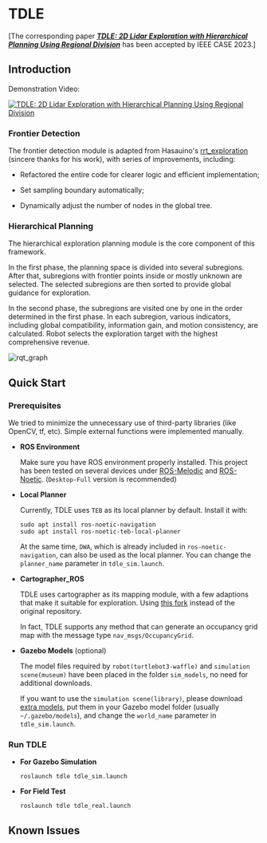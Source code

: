 # TDLE

[The corresponding paper ***[TDLE: 2D Lidar Exploration with Hierarchical Planning Using Regional Division](https://arxiv.org/pdf/2307.02852.pdf)*** has been accepted by IEEE CASE 2023.]


## Introduction

Demonstration Video:

[![TDLE: 2D Lidar Exploration with Hierarchical Planning Using Regional Division](https://res.cloudinary.com/marcomontalbano/image/upload/v1685324236/video_to_markdown/images/youtube--aPXxOKf1o10-c05b58ac6eb4c4700831b2b3070cd403.jpg)](https://youtu.be/aPXxOKf1o10 "TDLE: 2D Lidar Exploration with Hierarchical Planning Using Regional Division")

### Frontier Detection
The frontier detection module is adapted from Hasauino's [rrt_exploration](https://github.com/hasauino/rrt_exploration) (sincere thanks for his work), with series of improvements, including:
  
  - Refactored the entire code for clearer logic and efficient implementation;

  - Set sampling boundary automatically;

  - Dynamically adjust the number of nodes in the global tree.

### Hierarchical Planning

The hierarchical exploration planning module is the core component of this framework. 

In the first phase, the planning space is divided into several subregions. After that, subregions with frontier points inside or mostly unknown are selected. The selected subregions are then sorted to provide global guidance for exploration. 

In the second phase, the subregions are visited one by one in the order determined in the first phase. In each subregion, various indicators, including global compatibility, information gain, and motion consistency, are calculated. Robot selects the exploration target with the highest comprehensive revenue.

![rqt_graph](./others/rosgraph.png)

## Quick Start

### Prerequisites

  We tried to minimize the unnecessary use of third-party libraries (like OpenCV, tf, etc). Simple external functions were implemented manually.

  - **ROS Environment**
      
      Make sure you have ROS environment properly installed. This project has been tested on several devices under [ROS-Melodic](http://wiki.ros.org/melodic/Installation/Ubuntu) and [ROS-Noetic](http://wiki.ros.org/noetic/Installation/Ubuntu). (`Desktop-Full` version is recommended)
  
  - **Local Planner**

      Currently, TDLE uses `TEB` as its local planner by default. Install it with:

        sudo apt install ros-noetic-navigation
        sudo apt install ros-noetic-teb-local-planner

      At the same time, `DWA`, which is already included in `ros-noetic-navigation`, can also be used as the local planner. You can change the `planner_name` parameter in `tdle_sim.launch`.

  - **Cartographer_ROS**
    
    TDLE uses cartographer as its mapping module, with a few adaptions that make it suitable for exploration. Using [this fork](https://github.com/SeanZsya/cartographer_ros) instead of the original repository. 
    
    In fact, TDLE supports any method that can generate an occupancy grid map with the message type `nav_msgs/OccupancyGrid`.

  - **Gazebo Models** (optional)

    The model files required by `robot(turtlebot3-waffle)` and `simulation scene(museum)` have been placed in the folder `sim_models`, no need for additional downloads.

    If you want to use the `simulation scene(library)`, please download [extra models](https://github.com/aws-robotics/aws-robomaker-bookstore-world/tree/ros1/models), put them in your Gazebo model folder (usually `~/.gazebo/models`), and change the `world_name` parameter in `tdle_sim.launch`.

    
### Run TDLE

  - **For Gazebo Simulation**
    
        roslaunch tdle tdle_sim.launch

  - **For Field Test**
        
        roslaunch tdle tdle_real.launch

        
## Known Issues
